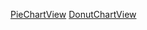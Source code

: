 [PieChartView](https://github.com/edtslib/chart/blob/main/README_PieChartView.md)
[DonutChartView](https://github.com/edtslib/chart/blob/main/README_DonutChartView.md)